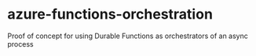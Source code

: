 # azure-functions-orchestration

Proof of concept for using Durable Functions as orchestrators of an async process
